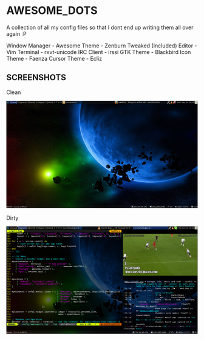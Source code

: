 AWESOME_DOTS
============

A collection of all my config files so that I dont end up writing them all over 
again :P

Window Manager - Awesome
Theme          - Zenburn Tweaked (Included)
Editor         - Vim
Terminal       - rxvt-unicode
IRC Client     - irssi
GTK Theme      - Blackbird
Icon Theme     - Faenza
Cursor Theme   - Ecliz

SCREENSHOTS
-----------

Clean

![Clean Desktop](screenshots/clean.png)

Dirty

![Dirty Desktop](screenshots/dirty.png)
